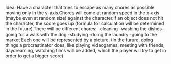 Idea:
Have a character that tries to escape as many chores as possible moving only in the y-axis.Chores will come at random speed 
in the x-axis (maybe even at random size) against the character.If an object does not hit the character, the score goes up
(formula for calculation will be determined in the future).There will be different chores:
-cleaning
-washing the dishes
-going for a walk with the dog
-studying
-doing the laundry
-going to the market
Each one will be represented by a picture.
(In the furure, doing things a procrastinator does, like playing videogames, meeting with friends, daydreaming, watching films will be added,
which the player will try to get in order to get a bigger score)
